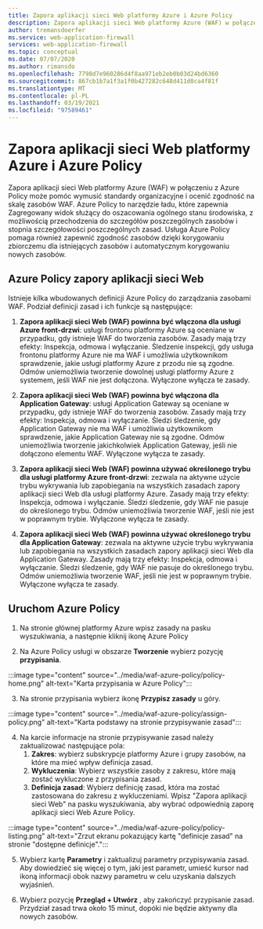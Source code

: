 ```yaml
---
title: Zapora aplikacji sieci Web platformy Azure i Azure Policy
description: Zapora aplikacji sieci Web platformy Azure (WAF) w połączeniu z Azure Policy może pomóc wymusić standardy organizacyjne i ocenić zgodność na skalę zasobów WAF
author: tremansdoerfer
ms.service: web-application-firewall
services: web-application-firewall
ms.topic: conceptual
ms.date: 07/07/2020
ms.author: rimansdo
ms.openlocfilehash: 7798d7e960286d4f8aa971eb2eb0b03d24bd6360
ms.sourcegitcommit: 867cb1b7a1f3a1f0b427282c648d411d0ca4f81f
ms.translationtype: MT
ms.contentlocale: pl-PL
ms.lasthandoff: 03/19/2021
ms.locfileid: "97589461"
---
```

# <a name="azure-web-application-firewall-and-azure-policy"></a>Zapora aplikacji sieci Web platformy Azure i Azure Policy

Zapora aplikacji sieci Web platformy Azure (WAF) w połączeniu z Azure Policy może pomóc wymusić standardy organizacyjne i ocenić zgodność na skalę zasobów WAF. Azure Policy to narzędzie ładu, które zapewnia Zagregowany widok służący do oszacowania ogólnego stanu środowiska, z możliwością przechodzenia do szczegółów poszczególnych zasobów i stopnia szczegółowości poszczególnych zasad. Usługa Azure Policy pomaga również zapewnić zgodność zasobów dzięki korygowaniu zbiorczemu dla istniejących zasobów i automatycznym korygowaniu nowych zasobów.

## <a name="azure-policy-for-web-application-firewall"></a>Azure Policy zapory aplikacji sieci Web

Istnieje kilka wbudowanych definicji Azure Policy do zarządzania zasobami WAF. Podział definicji zasad i ich funkcje są następujące:

1. **Zapora aplikacji sieci Web (WAF) powinna być włączona dla usługi Azure front-drzwi**: usługi frontonu platformy Azure są oceniane w przypadku, gdy istnieje WAF do tworzenia zasobów. Zasady mają trzy efekty: Inspekcja, odmowa i wyłączanie. Śledzenie inspekcji, gdy usługa frontonu platformy Azure nie ma WAF i umożliwia użytkownikom sprawdzenie, jakie usługi platformy Azure z przodu nie są zgodne. Odmów uniemożliwia tworzenie dowolnej usługi platformy Azure z systemem, jeśli WAF nie jest dołączona. Wyłączone wyłącza te zasady.

2. **Zapora aplikacji sieci Web (WAF) powinna być włączona dla Application Gateway**: usługi Application Gateway są oceniane w przypadku, gdy istnieje WAF do tworzenia zasobów. Zasady mają trzy efekty: Inspekcja, odmowa i wyłączanie. Śledzi śledzenie, gdy Application Gateway nie ma WAF i umożliwia użytkownikom sprawdzenie, jakie Application Gateway nie są zgodne. Odmów uniemożliwia tworzenie jakichkolwiek Application Gateway, jeśli nie dołączono elementu WAF. Wyłączone wyłącza te zasady.

3. **Zapora aplikacji sieci Web (WAF) powinna używać określonego trybu dla usługi platformy Azure front-drzwi**: zezwala na aktywne użycie trybu wykrywania lub zapobiegania na wszystkich zasadach zapory aplikacji sieci Web dla usługi platformy Azure. Zasady mają trzy efekty: Inspekcja, odmowa i wyłączanie. Śledzi śledzenie, gdy WAF nie pasuje do określonego trybu. Odmów uniemożliwia tworzenie WAF, jeśli nie jest w poprawnym trybie. Wyłączone wyłącza te zasady.

4. **Zapora aplikacji sieci Web (WAF) powinna używać określonego trybu dla Application Gateway**: zezwala na aktywne użycie trybu wykrywania lub zapobiegania na wszystkich zasadach zapory aplikacji sieci Web dla Application Gateway. Zasady mają trzy efekty: Inspekcja, odmowa i wyłączanie. Śledzi śledzenie, gdy WAF nie pasuje do określonego trybu. Odmów uniemożliwia tworzenie WAF, jeśli nie jest w poprawnym trybie. Wyłączone wyłącza te zasady.

## <a name="launch-an-azure-policy"></a>Uruchom Azure Policy

1.  Na stronie głównej platformy Azure wpisz zasady na pasku wyszukiwania, a następnie kliknij ikonę Azure Policy

2.  Na Azure Policy usługi w obszarze **Tworzenie** wybierz pozycję **przypisania**.

:::image type="content" source="../media/waf-azure-policy/policy-home.png" alt-text="Karta przypisania w Azure Policy":::

3.  Na stronie przypisania wybierz ikonę **Przypisz zasady** u góry.

:::image type="content" source="../media/waf-azure-policy/assign-policy.png" alt-text="Karta podstawy na stronie przypisywanie zasad":::

4.  Na karcie informacje na stronie przypisywanie zasad należy zaktualizować następujące pola:
    1.  **Zakres**: wybierz subskrypcje platformy Azure i grupy zasobów, na które ma mieć wpływ definicja zasad.
    2.  **Wykluczenia**: Wybierz wszystkie zasoby z zakresu, które mają zostać wykluczone z przypisania zasad.
    3.  **Definicja zasad**: Wybierz definicję zasad, która ma zostać zastosowana do zakresu z wykluczeniami. Wpisz "Zapora aplikacji sieci Web" na pasku wyszukiwania, aby wybrać odpowiednią zaporę aplikacji sieci Web Azure Policy.

:::image type="content" source="../media/waf-azure-policy/policy-listing.png" alt-text="Zrzut ekranu pokazujący kartę &quot;definicje zasad&quot; na stronie &quot;dostępne definicje&quot;.":::

5.  Wybierz kartę **Parametry** i zaktualizuj parametry przypisywania zasad. Aby dowiedzieć się więcej o tym, jaki jest parametr, umieść kursor nad ikoną informacji obok nazwy parametru w celu uzyskania dalszych wyjaśnień.

6.  Wybierz pozycję **Przegląd + Utwórz** , aby zakończyć przypisanie zasad. Przydział zasad trwa około 15 minut, dopóki nie będzie aktywny dla nowych zasobów.
